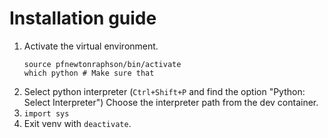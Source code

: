 # Installation guide
1. Activate the virtual environment.
    ```
    source pfnewtonraphson/bin/activate
    which python # Make sure that 
    ```
2. Select python interpreter (`Ctrl+Shift+P` and find the option "Python: Select Interpreter") Choose the interpreter path from the dev container.
3. ``import sys``
4. Exit venv with `deactivate`.

<!-- 1. Install VSCode and Docker. -->
<!-- 2. Open the dev container (>< icon in the bottom left corner). -->